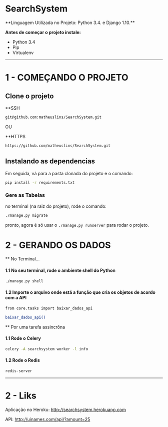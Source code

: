 # SearchSystem

<p>
**Linguagem Utilizada no Projeto:</b> Python 3.4. e Django 1.10.**
</p>

**Antes de começar o projeto instale:**
* Python 3.4
* Pip
* Virtualenv

***

# 1 - COMEÇANDO O PROJETO

## Clone o projeto

**SSH

```bash
git@github.com:matheuslins/SearchSystem.git
```
OU

**HTTPS

```bash
https://github.com/matheuslins/SearchSystem.git
```

## Instalando as dependencias

Em seguida, vá para a pasta clonada do projeto e o comando:
```bash
pip install -r requirements.txt
```

### Gere as Tabelas
no terminal (na raiz do projeto), rode o comando:
```bash
./manage.py migrate
```
pronto, agora é só usar o ```./manage.py runserver``` para rodar o projeto.

# 2 -  GERANDO OS DADOS

** No Terminal...

#### 1.1 No seu terminal, rode o ambiente shell do Python
```bash
./manage.py shell
```
#### 1.2 Importe o arquivo onde está a função que cria os objetos de acordo com a API
```bash
from core.tasks import baixar_dados_api
```
```bash
baixar_dados_api()
```
** Por uma tarefa assincrôna

#### 1.1 Rode o Celery

```bash
celery -A searchsystem worker -l info
```

#### 1.2 Rode o Redis

```bash
redis-server
```
***
# 2 - Liks

Aplicação no Heroku: http://searchsystem.herokuapp.com

API: http://uinames.com/api/?amount=25
